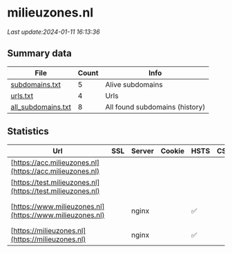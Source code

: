 # milieuzones.nl
*Last update:2024-01-11 16:13:36*
## Summary data
| File       | Count | Info |
|------------|-------|------|
|[subdomains.txt](/data/milieuzones/subdomains.txt)|5|Alive subdomains|
|[urls.txt](/data/milieuzones/urls.txt)|4|Urls|
|[all_subdomains.txt](/data/milieuzones/all_subdomains.txt)|8|All found subdomains (history)|
## Statistics
| Url | SSL | Server | Cookie | HSTS | CSP | XFO | XXP | RP | Tech |
|------------|-------|------|------|------|------|------|------|------|------|
|[https://acc.milieuzones.nl](https://acc.milieuzones.nl)| | | | | | | |:white_check_mark: |Basic Nginx|
|[https://test.milieuzones.nl](https://test.milieuzones.nl)| | | | | | | |:white_check_mark: |Basic Nginx|
|[https://www.milieuzones.nl](https://www.milieuzones.nl)| |nginx| |:white_check_mark: | |:white_check_mark: |:white_check_mark: |:white_check_mark: |Drupal:10 HSTS Nginx...|
|[https://milieuzones.nl](https://milieuzones.nl)| |nginx| |:white_check_mark: | |:white_check_mark: |:white_check_mark: |:white_check_mark: |HSTS Nginx|